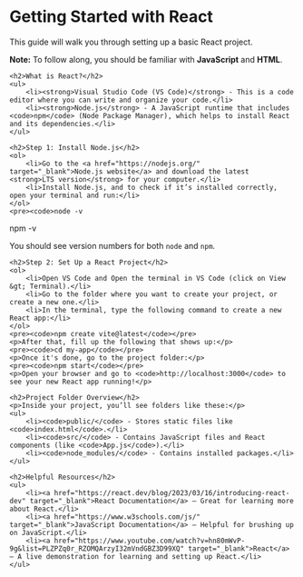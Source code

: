 <h1>Getting Started with React</h1>
    <p>This guide will walk you through setting up a basic React project.</p>
    <p><strong>Note:</strong> To follow along, you should be familiar with <strong>JavaScript</strong> and <strong>HTML</strong>.</p>

    <h2>What is React?</h2>
    <ul>
        <li><strong>Visual Studio Code (VS Code)</strong> - This is a code editor where you can write and organize your code.</li>
        <li><strong>Node.js</strong> - A JavaScript runtime that includes <code>npm</code> (Node Package Manager), which helps to install React and its dependencies.</li>
    </ul>

    <h2>Step 1: Install Node.js</h2>
    <ol>
        <li>Go to the <a href="https://nodejs.org/" target="_blank">Node.js website</a> and download the latest <strong>LTS version</strong> for your computer.</li>
        <li>Install Node.js, and to check if it’s installed correctly, open your terminal and run:</li>
    </ol>
    <pre><code>node -v
npm -v</code></pre>
    <p>You should see version numbers for both <code>node</code> and <code>npm</code>.</p>

    <h2>Step 2: Set Up a React Project</h2>
    <ol>
        <li>Open VS Code and Open the terminal in VS Code (click on View &gt; Terminal).</li>
        <li>Go to the folder where you want to create your project, or create a new one.</li>
        <li>In the terminal, type the following command to create a new React app:</li>
    </ol>
    <pre><code>npm create vite@latest</code></pre>
    <p>After that, fill up the following that shows up:</p>
    <pre><code>cd my-app</code></pre>
    <p>Once it's done, go to the project folder:</p>
    <pre><code>npm start</code></pre>
    <p>Open your browser and go to <code>http://localhost:3000</code> to see your new React app running!</p>

    <h2>Project Folder Overview</h2>
    <p>Inside your project, you’ll see folders like these:</p>
    <ul>
        <li><code>public/</code> - Stores static files like <code>index.html</code>.</li>
        <li><code>src/</code> - Contains JavaScript files and React components (like <code>App.js</code>).</li>
        <li><code>node_modules/</code> - Contains installed packages.</li>
    </ul>

    <h2>Helpful Resources</h2>
    <ul>
        <li><a href="https://react.dev/blog/2023/03/16/introducing-react-dev" target="_blank">React Documentation</a> – Great for learning more about React.</li>
        <li><a href="https://www.w3schools.com/js/" target="_blank">JavaScript Documentation</a> – Helpful for brushing up on JavaScript.</li>
        <li><a href="https://www.youtube.com/watch?v=hn80mWvP-9g&list=PLZPZq0r_RZOMQArzyI32mVndGBZ3D99XQ" target="_blank">React</a> – A live demonstration for learning and setting up React.</li>
    </ul>
